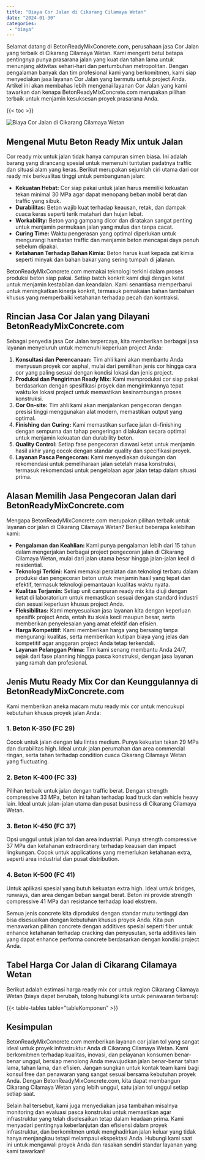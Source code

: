 ```yaml
---
title: "Biaya Cor Jalan di Cikarang Cilamaya Wetan"
date: "2024-01-30"
categories: 
 - "biaya"
---
```


Selamat datang di BetonReadyMixConcrete.com, perusahaan jasa Cor Jalan yang terbaik di Cikarang Cilamaya Wetan. Kami mengerti betul betapa pentingnya punya prasarana jalan yang kuat dan tahan lama untuk menunjang aktivitas sehari-hari dan pertumbuhan metropolitan. Dengan pengalaman banyak dan tim profesional kami yang berkomitmen, kami siap menyediakan jasa layanan Cor Jalan yang bermutu untuk project Anda. Artikel ini akan membahas lebih mengenai layanan Cor Jalan yang kami tawarkan dan kenapa BetonReadyMixConcrete.com merupakan pilihan terbaik untuk menjamin kesuksesan proyek prasarana Anda.

{{< toc >}}

![Biaya Cor Jalan di Cikarang Cilamaya Wetan](https://betoncor8.github.io/cor/harga-beton-readymix-concrete%20(19).png)

## Mengenal Mutu Beton Ready Mix untuk Jalan

Cor ready mix untuk jalan tidak hanya campuran simen biasa. Ini adalah barang yang dirancang spesial untuk memenuhi tuntutan padatnya traffic dan situasi alam yang keras. Berikut merupakan sejumlah ciri utama dari cor ready mix berkualitas tinggi untuk pembangunan jalan:

- **Kekuatan Hebat:** Cor siap pakai untuk jalan harus memiliki kekuatan tekan minimal 30 MPa agar dapat menopang beban mobil berat dan traffic yang sibuk.
- **Durabilitas:** Beton wajib kuat terhadap keausan, retak, dan dampak cuaca keras seperti terik matahari dan hujan lebat.
- **Workability:** Beton yang gampang dicor dan diratakan sangat penting untuk menjamin permukaan jalan yang mulus dan tanpa cacat.
- **Curing Time:** Waktu pengerasan yang optimal diperlukan untuk mengurangi hambatan traffic dan menjamin beton mencapai daya penuh sebelum dipakai.
- **Ketahanan Terhadap Bahan Kimia:** Beton harus kuat kepada zat kimia seperti minyak dan bahan bakar yang sering tumpah di jalanan.

BetonReadyMixConcrete.com memakai teknologi terkini dalam proses produksi beton siap pakai. Setiap batch konkrit kami diuji dengan ketat untuk menjamin kestabilan dan keandalan. Kami senantiasa memperbarui untuk meningkatkan kinerja konkrit, termasuk pemakaian bahan tambahan khusus yang memperbaiki ketahanan terhadap pecah dan kontraksi.

## Rincian Jasa Cor Jalan yang Dilayani BetonReadyMixConcrete.com

Sebagai penyedia jasa Cor Jalan terpercaya, kita memberikan berbagai jasa layanan menyeluruh untuk memenuhi keperluan project Anda:

1. **Konsultasi dan Perencanaan:** Tim ahli kami akan membantu Anda menyusun proyek cor asphal, mulai dari pemilihan jenis cor hingga cara cor yang paling sesuai dengan kondisi lokasi dan jenis project.
2. **Produksi dan Pengiriman Ready Mix:** Kami memproduksi cor siap pakai berdasarkan dengan spesifikasi proyek dan mengirimkannya tepat waktu ke lokasi project untuk memastikan kesinambungan proses konstruksi.
3. **Cor On-site:** Tim ahli kami akan menjalankan pengecoran dengan presisi tinggi menggunakan alat modern, memastikan output yang optimal.
4. **Finishing dan Curing:** Kami memastikan surface jalan di-finishing dengan sempurna dan tahap pengeringan dilakukan secara optimal untuk menjamin kekuatan dan durability beton.
5. **Quality Control:** Setiap fase pengecoran diawasi ketat untuk menjamin hasil akhir yang cocok dengan standar quality dan specifikasi proyek.
6. **Layanan Pasca Pengecoran:** Kami menyediakan dukungan dan rekomendasi untuk pemeliharaan jalan setelah masa konstruksi, termasuk rekomendasi untuk pengelolaan agar jalan tetap dalam situasi prima.

## Alasan Memilih Jasa Pengecoran Jalan dari BetonReadyMixConcrete.com

Mengapa BetonReadyMixConcrete.com merupakan pilihan terbaik untuk layanan cor jalan di Cikarang Cilamaya Wetan? Berikut beberapa kelebihan kami:

- **Pengalaman dan Keahlian:** Kami punya pengalaman lebih dari 15 tahun dalam mengerjakan berbagai project pengecoran jalan di Cikarang Cilamaya Wetan, mulai dari jalan utama besar hingga jalan-jalan kecil di residential.
- **Teknologi Terkini:** Kami memakai peralatan dan teknologi terbaru dalam produksi dan pengecoran beton untuk menjamin hasil yang tepat dan efektif, termasuk teknologi pemantauan kualitas waktu nyata.
- **Kualitas Terjamin:** Setiap unit campuran ready mix kita diuji dengan ketat di laboratorium untuk memastikan sesuai dengan standard industri dan sesuai keperluan khusus project Anda.
- **Fleksibilitas:** Kami menyesuaikan jasa layanan kita dengan keperluan spesifik project Anda, entah itu skala kecil maupun besar, serta memberikan penyelesaian yang amat efektif dan efisien.
- **Harga Kompetitif:** Kami memberikan harga yang bersaing tanpa mengurangi kualitas, serta memberikan kutipan biaya yang jelas dan kompetitif agar anggaran project Anda tetap terkendali.
- **Layanan Pelanggan Prima:** Tim kami senang membantu Anda 24/7, sejak dari fase planning hingga pasca konstruksi, dengan jasa layanan yang ramah dan profesional.

## Jenis Mutu Ready Mix Cor dan Keunggulannya di BetonReadyMixConcrete.com

Kami memberikan aneka macam mutu ready mix cor untuk mencukupi kebutuhan khusus proyek jalan Anda:

### 1\. Beton K-350 (FC 29)

Cocok untuk jalan dengan lalu lintas medium. Punya kekuatan tekan 29 MPa dan durabilitas high. Ideal untuk jalan perumahan dan area commercial ringan, serta tahan terhadap condition cuaca Cikarang Cilamaya Wetan yang fluctuating.

### 2\. Beton K-400 (FC 33)

Pilihan terbaik untuk jalan dengan traffic berat. Dengan strength compressive 33 MPa, beton ini tahan terhadap load truck dan vehicle heavy lain. Ideal untuk jalan-jalan utama dan pusat business di Cikarang Cilamaya Wetan.

### 3\. Beton K-450 (FC 37)

Opsi unggul untuk jalan tol dan area industrial. Punya strength compressive 37 MPa dan ketahanan extraordinary terhadap keausan dan impact lingkungan. Cocok untuk applications yang memerlukan ketahanan extra, seperti area industrial dan pusat distribution.

### 4\. Beton K-500 (FC 41)

Untuk aplikasi spesial yang butuh kekuatan extra high. Ideal untuk bridges, runways, dan area dengan beban sangat berat. Beton ini provide strength compressive 41 MPa dan resistance terhadap load ekstrem.

Semua jenis concrete kita diproduksi dengan standar mutu tertinggi dan bisa disesuaikan dengan kebutuhan khusus proyek Anda. Kita pun menawarkan pilihan concrete dengan additives spesial seperti fiber untuk enhance ketahanan terhadap cracking dan penyusutan, serta additives lain yang dapat enhance performa concrete berdasarkan dengan kondisi project Anda.

## Tabel Harga Cor Jalan di Cikarang Cilamaya Wetan

Berikut adalah estimasi harga ready mix cor untuk region Cikarang Cilamaya Wetan (biaya dapat berubah, tolong hubungi kita untuk penawaran terbaru):

{{< table-tables table="tableKomponen" >}}

## Kesimpulan

BetonReadyMixConcrete.com memberikan layanan cor jalan tol yang sangat ideal untuk proyek infrastruktur Anda di Cikarang Cilamaya Wetan. Kami berkomitmen terhadap kualitas, inovasi, dan pelayanan konsumen benar-benar unggul, bersiap menolong Anda mewujudkan jalan benar-benar tahan lama, tahan lama, dan efisien. Jangan sungkan untuk kontak team kami bagi konsul free dan penawaran yang sangat sesuai bersama kebutuhan proyek Anda. Dengan BetonReadyMixConcrete.com, kita dapat membangun Cikarang Cilamaya Wetan yang lebih unggul, satu jalan tol unggul setiap setiap saat.

Selain hal tersebut, kami juga menyediakan jasa tambahan misalnya monitoring dan evaluasi pasca konstruksi untuk memastikan agar infrastruktur yang telah diselesaikan tetap dalam keadaan prima. Kami menyadari pentingnya keberlanjutan dan efisiensi dalam proyek infrastruktur, dan berkomitmen untuk menghadirkan jalan keluar yang tidak hanya menjangkau tetapi melampaui ekspektasi Anda. Hubungi kami saat ini untuk mengawali proyek Anda dan rasakan sendiri standar layanan yang kami tawarkan!
